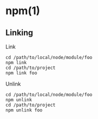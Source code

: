 # npm(1)

## Linking

  Link

    cd /path/to/local/node/module/foo
    npm link
    cd /path/to/project
    npm link foo

  Unlink

    cd /path/to/local/node/module/foo
    npm unlink
    cd /path/to/project
    npm unlink foo
   



